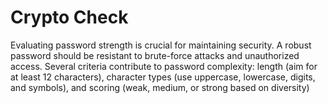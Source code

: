 # Crypto Check
Evaluating password strength is crucial for maintaining security. A robust password should be resistant to brute-force attacks and unauthorized access. Several criteria contribute to password complexity: length (aim for at least 12 characters), character types (use uppercase, lowercase, digits, and symbols), and scoring (weak, medium, or strong based on diversity)
